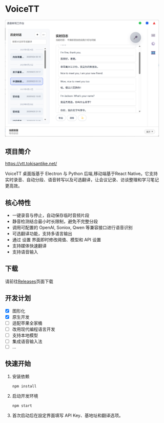 # VoiceTT

![](https://github.com/youtonghy/Voice-transcript/blob/dev/electron/PixPin_2025-09-25_14-05-47.png?raw=true)

## 项目简介

https://vtt.tokisantike.net/

VoiceTT 桌面版基于 Electron 与 Python 后端,移动端基于React Native。它支持实时录音、自动分段、语音转写以及可选翻译，让会议记录、访谈整理和学习笔记更高效。

## 核心特性
- 一键录音与停止，自动保存临时音频片段
- 静音检测结合最小时长限制，避免不完整分段
- 调用可配置的 OpenAI, Soniox, Qwen 等兼容接口进行语音识别
- 可选翻译功能，支持多语言输出
- 通过 设置 界面即时修改阈值、模型和 API 设置
- 支持媒体快速翻译
- 支持语音输入

## 下载

请前往[Releases](https://github.com/youtonghy/VoiceTT/releases)页面下载

## 开发计划

- [x] 图形化
- [x] 原生开发
- [ ] 适配苹果全家桶
- [ ] 改用现代编程语言开发
- [ ] 支持本地模型
- [ ] 集成语音输入法
- [ ] ...

## 快速开始

1. 安装依赖
   ```
   npm install
   ```
2. 启动开发环境
   ```
   npm start
   ```
3. 首次启动后在設定界面填写 API Key、基地址和翻译选项。



